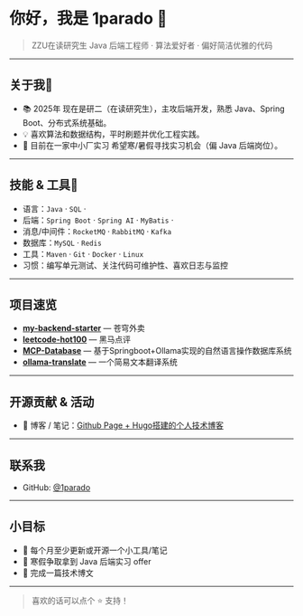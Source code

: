 # 你好，我是 1parado 👋

> ZZU在读研究生 Java 后端工程师 · 算法爱好者 · 偏好简洁优雅的代码

---

## 关于我🧭
- 📚 2025年 现在是研二（在读研究生），主攻后端开发，熟悉 Java、Spring Boot、分布式系统基础。
- 💡 喜欢算法和数据结构，平时刷题并优化工程实践。
- 🌱 目前在一家中小厂实习 希望寒/暑假寻找实习机会（偏 Java 后端岗位）。

---

## 技能 & 工具🧰
- 语言：`Java`  · `SQL` · 
- 后端：`Spring Boot` · `Spring AI` · `MyBatis` · 
- 消息/中间件：`RocketMQ` · `RabbitMQ` · `Kafka`
- 数据库：`MySQL` · `Redis`
- 工具：`Maven` · `Git` · `Docker` · `Linux`
- 习惯：编写单元测试、关注代码可维护性、喜欢日志与监控

---

## 项目速览
- **[my-backend-starter](https://github.com/1parado/vscode_sky_take_out)** — 苍穹外卖
- **[leetcode-hot100](https://github.com/1parado/heima-dianping)** — 黑马点评
- **[MCP-Database](https://github.com/1parado/MCP-Database)** — 基于Springboot+Ollama实现的自然语言操作数据库系统
- **[ollama-translate](https://github.com/1parado/ollama-translate)** — 一个简易文本翻译系统
---


## 开源贡献 & 活动
- 📝 博客 / 笔记：[Github Page + Hugo搭建的个人技术博客](https://1parado.github.io/)

---

## 联系我
- GitHub: [@1parado](https://github.com/1parado)
---

## 小目标
- 🔁 每个月至少更新或开源一个小工具/笔记
- 🚀 寒假争取拿到 Java 后端实习 offer
- 📖 完成一篇技术博文

---

> 喜欢的话可以点个 ⭐ 支持！


